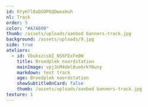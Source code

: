 ```yaml
---
id: KYyH7l0aDSOP6QDwexHuh
nl: Track
order: 5
color: "#A7A690"
thumb: /assets/uploads/aanbod banners-track.jpg
background: /assets/uploads/9.jpg
side: true
ateliers:
  - id: VbukszcsbI_NS6FExFe0W
    title: Broedplek noordstation
    mainImage: vpj3nM4dml8uo6rkYNuny
    markdown: test track
    age: Broedplek noordstation
    showSubtitleOnCard: false
    thumb: /assets/uploads/aanbod banners-track.jpg
texture: 1
---
```

